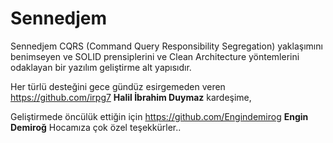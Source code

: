 # Sennedjem
Sennedjem CQRS (Command Query Responsibility Segregation) yaklaşımını benimseyen ve SOLID prensiplerini ve Clean Architecture yöntemlerini odaklayan bir yazılım geliştirme alt yapısıdır.

Her türlü desteğini gece gündüz esirgemeden veren https://github.com/irpg7 **Halil İbrahim Duymaz** kardeşime,

Geliştirmede öncülük ettiğin için https://github.com/Engindemirog **Engin Demiroğ** Hocamıza çok özel teşekkürler..
